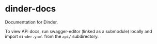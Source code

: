 # dinder-docs
Documentation for Dinder.

To view API docs, run swagger-editor (linked as a submodule) locally and import `dinder.yaml` from the `api/` subdirectory.
